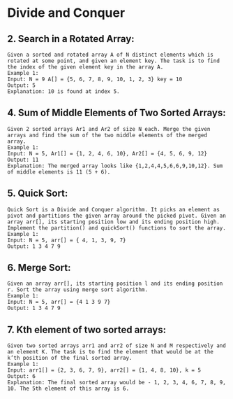 # Divide and Conquer

## 2. Search in a Rotated Array:
    Given a sorted and rotated array A of N distinct elements which is rotated at some point, and given an element key. The task is to find the index of the given element key in the array A.
    Example 1:
    Input: N = 9 A[] = {5, 6, 7, 8, 9, 10, 1, 2, 3} key = 10
    Output: 5
    Explanation: 10 is found at index 5.

## 4. Sum of Middle Elements of Two Sorted Arrays:
    Given 2 sorted arrays Ar1 and Ar2 of size N each. Merge the given arrays and find the sum of the two middle elements of the merged array.
    Example 1:
    Input: N = 5, Ar1[] = {1, 2, 4, 6, 10}, Ar2[] = {4, 5, 6, 9, 12}
    Output: 11
    Explanation: The merged array looks like {1,2,4,4,5,6,6,9,10,12}. Sum of middle elements is 11 (5 + 6).

## 5. Quick Sort:
    Quick Sort is a Divide and Conquer algorithm. It picks an element as pivot and partitions the given array around the picked pivot. Given an array arr[], its starting position low and its ending position high.
    Implement the partition() and quickSort() functions to sort the array.
    Example 1:
    Input: N = 5, arr[] = { 4, 1, 3, 9, 7}
    Output: 1 3 4 7 9

## 6. Merge Sort:
    Given an array arr[], its starting position l and its ending position r. Sort the array using merge sort algorithm.
    Example 1:
    Input: N = 5, arr[] = {4 1 3 9 7}
    Output: 1 3 4 7 9

## 7. Kth element of two sorted arrays:
    Given two sorted arrays arr1 and arr2 of size N and M respectively and an element K. The task is to find the element that would be at the k’th position of the final sorted array.
    Example 1:
    Input: arr1[] = {2, 3, 6, 7, 9}, arr2[] = {1, 4, 8, 10}, k = 5
    Output: 6
    Explanation: The final sorted array would be - 1, 2, 3, 4, 6, 7, 8, 9, 10. The 5th element of this array is 6.
